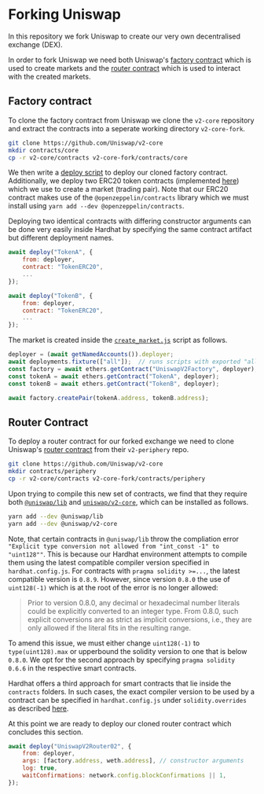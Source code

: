# Forking Uniswap

In this repository we fork Uniswap to create our very own decentralised exchange (DEX).

In order to fork Uniswap we need both Uniswap's [factory contract](https://github.com/Uniswap/v2-core/blob/master/contracts/UniswapV2Factory.sol) which is used to create markets and the [router contract](https://github.com/Uniswap/v2-periphery/blob/master/contracts/UniswapV2Router02.sol) which is used to interact with the created markets. 

## Factory contract

To clone the factory contract from Uniswap we clone the `v2-core` repository and extract the contracts into a seperate working directory `v2-core-fork`.

```bash
git clone https://github.com/Uniswap/v2-core
mkdir contracts/core
cp -r v2-core/contracts v2-core-fork/contracts/core
```

We then write a [deploy script](./v2-core-fork/deploy/deploy-contracts.js) to deploy our cloned factory contract. Additionally, we deploy two ERC20 token contracts (implemented [here](./v2-core-fork/contracts/TokenERC20.sol)) which we use to create a market (trading pair). Note that our ERC20 contract makes use of the `@openzeppelin/contracts` library which we must install using `yarn add --dev @openzeppelin/contracts`.

Deploying two identical contracts with differing constructor arguments can be done very easily inside Hardhat by specifying the same contract artifact but different deployment names. 

```javascript
await deploy("TokenA", {
    from: deployer,
    contract: "TokenERC20",
    ...
});

await deploy("TokenB", {
    from: deployer,
    contract: "TokenERC20",
    ...
});
```

The market is created inside the [`create_market.js`](./v2-core-fork/scripts/create_market.js) script as follows.

```javascript
deployer = (await getNamedAccounts()).deployer;
await deployments.fixture(["all"]);  // runs scripts with exported "all" tag in deploy folder
const factory = await ethers.getContract("UniswapV2Factory", deployer);
const tokenA = await ethers.getContract("TokenA", deployer);
const tokenB = await ethers.getContract("TokenB", deployer);

await factory.createPair(tokenA.address, tokenB.address);
```

## Router Contract

To deploy a router contract for our forked exchange we need to clone Uniswap's [router contract](https://github.com/Uniswap/v2-periphery/blob/master/contracts/UniswapV2Router02.sol) from their `v2-periphery` repo.

```bash
git clone https://github.com/Uniswap/v2-core
mkdir contracts/periphery
cp -r v2-core/contracts v2-core-fork/contracts/periphery
```

Upon trying to compile this new set of contracts, we find that they require both [`@uniswap/lib`](https://github.com/Uniswap/solidity-lib) and [`uniswap/v2-core`](https://github.com/Uniswap/v2-core), which can be installed as follows.

```bash
yarn add --dev @uniswap/lib
yarn add --dev @uniswap/v2-core
```

Note, that certain contracts in `@uniswap/lib` throw the compliation error `"Explicit type conversion not allowed from "int_const -1" to "uint128""`. This is because our Hardhat environment attempts to compile them using the latest compatible compiler version specified in `hardhat.config.js`. For contracts with `pragma solidity >=...`, the latest compatible version is `0.8.9`. However, since version `0.8.0` the use of `uint128(-1)` which is at the root of the error is no longer allowed:   

> Prior to version 0.8.0, any decimal or hexadecimal number literals could be explicitly converted to an integer type. From 0.8.0, such explicit conversions are as strict as implicit conversions, i.e., they are only allowed if the literal fits in the resulting range.

To amend this issue, we must either change `uint128(-1)` to `type(uint128).max` or upperbound the solidity version to one that is below `0.8.0`. We opt for the second approach by specifying `pragma solidity 0.6.6` in the respective smart contracts.

Hardhat offers a third approach for smart contracts that lie inside the `contracts` folders. In such cases, the exact compiler version to be used by a contract can be specified in `hardhat.config.js` under `solidity.overrides` as described [here](https://hardhat.org/hardhat-runner/docs/advanced/multiple-solidity-versions).

At this point we are ready to deploy our cloned router contract which concludes this section.

```javascript
await deploy("UniswapV2Router02", {
    from: deployer,
    args: [factory.address, weth.address], // constructor arguments
    log: true,
    waitConfirmations: network.config.blockConfirmations || 1,
});
```

